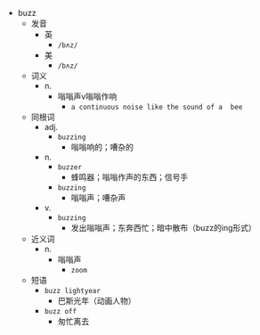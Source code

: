 - buzz
  - 发音
    - 英
      - `/bʌz/`
    - 美
      - `/bʌz/`
  - 词义
    - n.
      - 嗡嗡声v嗡嗡作响
        - `a continuous noise like the sound of a  bee `
  - 同根词
    - adj.
      - `buzzing`
        - 嗡嗡响的；嘈杂的
    - n.
      - `buzzer`
        - 蜂鸣器；嗡嗡作声的东西；信号手
      - `buzzing`
        - 嗡嗡声；嘈杂声
    - v.
      - `buzzing`
        - 发出嗡嗡声；东奔西忙；暗中散布（buzz的ing形式）
  - 近义词
    - n.
      - 嗡嗡声
        - `zoom`
  - 短语
    - `buzz lightyear`
      - 巴斯光年（动画人物） 
    - `buzz off`
      - 匆忙离去 
